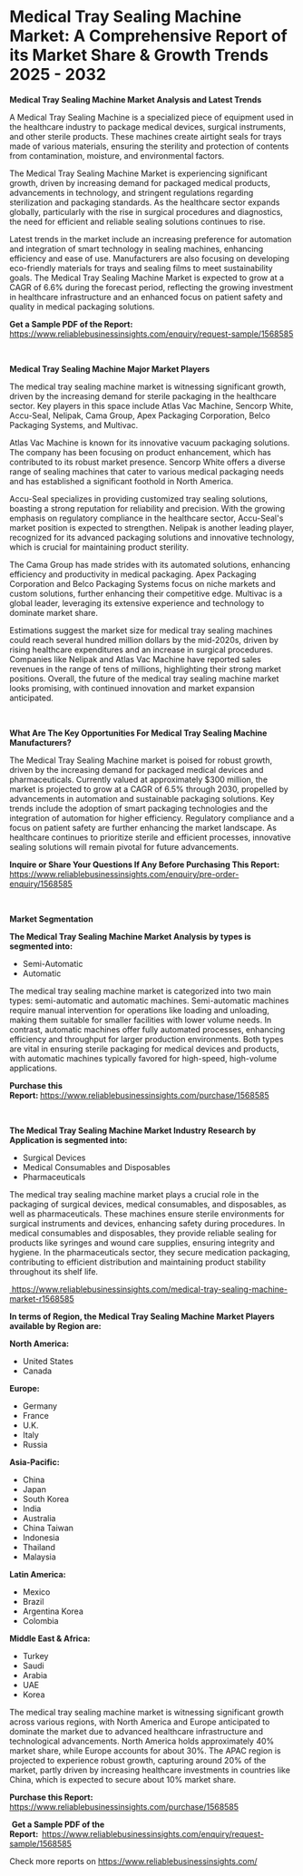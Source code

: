 <p><h1>Medical Tray Sealing Machine Market: A Comprehensive Report of its Market Share & Growth Trends 2025 - 2032</h1></p><p><strong>Medical Tray Sealing Machine Market Analysis and Latest Trends</strong></p>
<p><p>A Medical Tray Sealing Machine is a specialized piece of equipment used in the healthcare industry to package medical devices, surgical instruments, and other sterile products. These machines create airtight seals for trays made of various materials, ensuring the sterility and protection of contents from contamination, moisture, and environmental factors. </p><p>The Medical Tray Sealing Machine Market is experiencing significant growth, driven by increasing demand for packaged medical products, advancements in technology, and stringent regulations regarding sterilization and packaging standards. As the healthcare sector expands globally, particularly with the rise in surgical procedures and diagnostics, the need for efficient and reliable sealing solutions continues to rise. </p><p>Latest trends in the market include an increasing preference for automation and integration of smart technology in sealing machines, enhancing efficiency and ease of use. Manufacturers are also focusing on developing eco-friendly materials for trays and sealing films to meet sustainability goals. The Medical Tray Sealing Machine Market is expected to grow at a CAGR of 6.6% during the forecast period, reflecting the growing investment in healthcare infrastructure and an enhanced focus on patient safety and quality in medical packaging solutions.</p></p>
<p><strong>Get a Sample PDF of the Report:&nbsp;</strong> <a href="https://www.reliablebusinessinsights.com/enquiry/request-sample/1568585?utm_campaign=2318&utm_medium=2&utm_source=Github&utm_content=ia&utm_term=25032025&utm_id=medical-tray-sealing-machine">https://www.reliablebusinessinsights.com/enquiry/request-sample/1568585</a></p>
<p>&nbsp;</p>
<p><strong>Medical Tray Sealing Machine Major Market Players</strong></p>
<p><p>The medical tray sealing machine market is witnessing significant growth, driven by the increasing demand for sterile packaging in the healthcare sector. Key players in this space include Atlas Vac Machine, Sencorp White, Accu-Seal, Nelipak, Cama Group, Apex Packaging Corporation, Belco Packaging Systems, and Multivac.</p><p>Atlas Vac Machine is known for its innovative vacuum packaging solutions. The company has been focusing on product enhancement, which has contributed to its robust market presence. Sencorp White offers a diverse range of sealing machines that cater to various medical packaging needs and has established a significant foothold in North America.</p><p>Accu-Seal specializes in providing customized tray sealing solutions, boasting a strong reputation for reliability and precision. With the growing emphasis on regulatory compliance in the healthcare sector, Accu-Seal's market position is expected to strengthen. Nelipak is another leading player, recognized for its advanced packaging solutions and innovative technology, which is crucial for maintaining product sterility.</p><p>The Cama Group has made strides with its automated solutions, enhancing efficiency and productivity in medical packaging. Apex Packaging Corporation and Belco Packaging Systems focus on niche markets and custom solutions, further enhancing their competitive edge. Multivac is a global leader, leveraging its extensive experience and technology to dominate market share.</p><p>Estimations suggest the market size for medical tray sealing machines could reach several hundred million dollars by the mid-2020s, driven by rising healthcare expenditures and an increase in surgical procedures. Companies like Nelipak and Atlas Vac Machine have reported sales revenues in the range of tens of millions, highlighting their strong market positions. Overall, the future of the medical tray sealing machine market looks promising, with continued innovation and market expansion anticipated.</p></p>
<p>&nbsp;</p>
<p><strong>What Are The Key Opportunities For Medical Tray Sealing Machine Manufacturers?</strong></p>
<p><p>The Medical Tray Sealing Machine market is poised for robust growth, driven by the increasing demand for packaged medical devices and pharmaceuticals. Currently valued at approximately $300 million, the market is projected to grow at a CAGR of 6.5% through 2030, propelled by advancements in automation and sustainable packaging solutions. Key trends include the adoption of smart packaging technologies and the integration of automation for higher efficiency. Regulatory compliance and a focus on patient safety are further enhancing the market landscape. As healthcare continues to prioritize sterile and efficient processes, innovative sealing solutions will remain pivotal for future advancements.</p></p>
<p><strong>Inquire or Share Your Questions If Any Before Purchasing This Report:</strong> <a href="https://www.reliablebusinessinsights.com/enquiry/pre-order-enquiry/1568585?utm_campaign=2318&utm_medium=2&utm_source=Github&utm_content=ia&utm_term=25032025&utm_id=medical-tray-sealing-machine">https://www.reliablebusinessinsights.com/enquiry/pre-order-enquiry/1568585</a></p>
<p>&nbsp;</p>
<p><strong>Market Segmentation</strong></p>
<p><strong>The Medical Tray Sealing Machine Market Analysis by types is segmented into:</strong></p>
<p><ul><li>Semi-Automatic</li><li>Automatic</li></ul></p>
<p><p>The medical tray sealing machine market is categorized into two main types: semi-automatic and automatic machines. Semi-automatic machines require manual intervention for operations like loading and unloading, making them suitable for smaller facilities with lower volume needs. In contrast, automatic machines offer fully automated processes, enhancing efficiency and throughput for larger production environments. Both types are vital in ensuring sterile packaging for medical devices and products, with automatic machines typically favored for high-speed, high-volume applications.</p></p>
<p><strong>Purchase this Report:&nbsp;</strong><a href="https://www.reliablebusinessinsights.com/purchase/1568585?utm_campaign=2318&utm_medium=2&utm_source=Github&utm_content=ia&utm_term=25032025&utm_id=medical-tray-sealing-machine">https://www.reliablebusinessinsights.com/purchase/1568585</a></p>
<p>&nbsp;</p>
<p><strong>The Medical Tray Sealing Machine Market Industry Research by Application is segmented into:</strong></p>
<p><ul><li>Surgical Devices</li><li>Medical Consumables and Disposables</li><li>Pharmaceuticals</li></ul></p>
<p><p>The medical tray sealing machine market plays a crucial role in the packaging of surgical devices, medical consumables, and disposables, as well as pharmaceuticals. These machines ensure sterile environments for surgical instruments and devices, enhancing safety during procedures. In medical consumables and disposables, they provide reliable sealing for products like syringes and wound care supplies, ensuring integrity and hygiene. In the pharmaceuticals sector, they secure medication packaging, contributing to efficient distribution and maintaining product stability throughout its shelf life.</p></p>
<p><a href="https://www.reliablebusinessinsights.com/medical-tray-sealing-machine-market-r1568585?utm_campaign=2318&utm_medium=2&utm_source=Github&utm_content=ia&utm_term=25032025&utm_id=medical-tray-sealing-machine">&nbsp;https://www.reliablebusinessinsights.com/medical-tray-sealing-machine-market-r1568585</a></p>
<p><strong>In terms of Region, the Medical Tray Sealing Machine Market Players available by Region are:</strong></p>
<p>
    <p> <strong> North America: </strong>
        <ul>
            <li>United States</li>
            <li>Canada</li>
        </ul>
        </p> 
    <p> <strong> Europe: </strong>
        <ul>
            <li>Germany</li>
            <li>France</li>
            <li>U.K.</li>
            <li>Italy</li>
            <li>Russia</li>
        </ul>
        </p> 
    <p> <strong> Asia-Pacific: </strong>
        <ul>
            <li>China</li>
            <li>Japan</li>
            <li>South Korea</li>
            <li>India</li>
            <li>Australia</li>
            <li>China Taiwan</li>
            <li>Indonesia</li>
            <li>Thailand</li>
            <li>Malaysia</li>
        </ul>
        </p> 
    <p> <strong> Latin America: </strong>
        <ul>
            <li>Mexico</li>
            <li>Brazil</li>
            <li>Argentina Korea</li>
            <li>Colombia</li>
        </ul>
        </p> 
    <p> <strong> Middle East & Africa: </strong>
        <ul>
            <li>Turkey</li>
            <li>Saudi</li>
            <li>Arabia</li>
            <li>UAE</li>
            <li>Korea</li>
        </ul>
    </p>
    </p>
<p><p>The medical tray sealing machine market is witnessing significant growth across various regions, with North America and Europe anticipated to dominate the market due to advanced healthcare infrastructure and technological advancements. North America holds approximately 40% market share, while Europe accounts for about 30%. The APAC region is projected to experience robust growth, capturing around 20% of the market, partly driven by increasing healthcare investments in countries like China, which is expected to secure about 10% market share.</p></p>
<p><strong>Purchase this Report: </strong><a href="https://www.reliablebusinessinsights.com/purchase/1568585?utm_campaign=2318&utm_medium=2&utm_source=Github&utm_content=ia&utm_term=25032025&utm_id=medical-tray-sealing-machine">https://www.reliablebusinessinsights.com/purchase/1568585</a></p>
<p>&nbsp;<strong>Get a Sample PDF of the Report:&nbsp;&nbsp;</strong><a href="https://www.reliablebusinessinsights.com/enquiry/request-sample/1568585?utm_campaign=2318&utm_medium=2&utm_source=Github&utm_content=ia&utm_term=25032025&utm_id=medical-tray-sealing-machine">https://www.reliablebusinessinsights.com/enquiry/request-sample/1568585</a></p>
<p><strong></strong></p>
<p>Check more reports on <a href="https://www.reliablebusinessinsights.com/?utm_campaign=2318&utm_medium=2&utm_source=Github&utm_content=ia&utm_term=25032025&utm_id=medical-tray-sealing-machine">https://www.reliablebusinessinsights.com/</a></p>